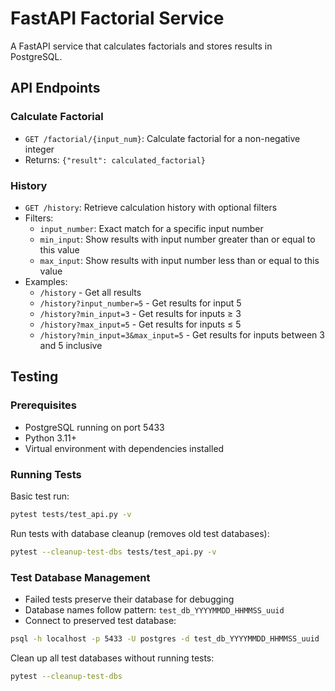 # FastAPI Factorial Service

A FastAPI service that calculates factorials and stores results in PostgreSQL.

## API Endpoints

### Calculate Factorial
- `GET /factorial/{input_num}`: Calculate factorial for a non-negative integer
- Returns: `{"result": calculated_factorial}`

### History
- `GET /history`: Retrieve calculation history with optional filters
- Filters:
  - `input_number`: Exact match for a specific input number
  - `min_input`: Show results with input number greater than or equal to this value
  - `max_input`: Show results with input number less than or equal to this value
- Examples:
  - `/history` - Get all results
  - `/history?input_number=5` - Get results for input 5
  - `/history?min_input=3` - Get results for inputs ≥ 3
  - `/history?max_input=5` - Get results for inputs ≤ 5
  - `/history?min_input=3&max_input=5` - Get results for inputs between 3 and 5 inclusive

## Testing

### Prerequisites
- PostgreSQL running on port 5433
- Python 3.11+
- Virtual environment with dependencies installed

### Running Tests

Basic test run:
```bash
pytest tests/test_api.py -v
```

Run tests with database cleanup (removes old test databases):
```bash
pytest --cleanup-test-dbs tests/test_api.py -v
```

### Test Database Management

- Failed tests preserve their database for debugging
- Database names follow pattern: `test_db_YYYYMMDD_HHMMSS_uuid`
- Connect to preserved test database:
```bash
psql -h localhost -p 5433 -U postgres -d test_db_YYYYMMDD_HHMMSS_uuid
```

Clean up all test databases without running tests:
```bash
pytest --cleanup-test-dbs
```

